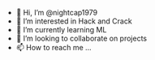 - 👋 Hi, I’m @nightcap1979
- 👀 I’m interested in Hack and Crack
- 🌱 I’m currently learning ML
- 💞️ I’m looking to collaborate on projects
- 📫 How to reach me ...

<!---
nightcap1979/nightcap1979 is a ✨ special ✨ repository because its `README.md` (this file) appears on your GitHub profile.
You can click the Preview link to take a look at your changes.
--->
